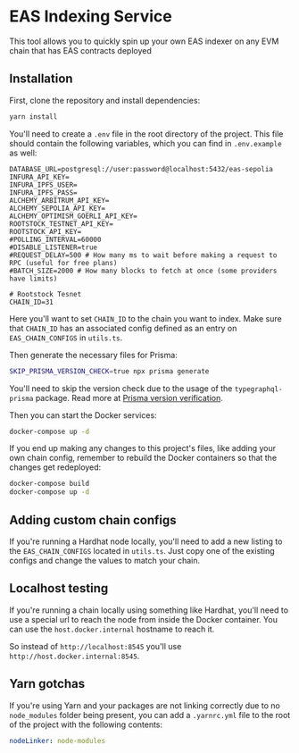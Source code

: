 # EAS Indexing Service

This tool allows you to quickly spin up your own EAS indexer on any EVM chain that has EAS contracts deployed

## Installation

First, clone the repository and install dependencies:

```bash
yarn install
```

You'll need to create a `.env` file in the root directory of the project. This file should contain the following variables,
which you can find in `.env.example` as well:

```dotenv
DATABASE_URL=postgresql://user:password@localhost:5432/eas-sepolia
INFURA_API_KEY=
INFURA_IPFS_USER=
INFURA_IPFS_PASS=
ALCHEMY_ARBITRUM_API_KEY=
ALCHEMY_SEPOLIA_API_KEY=
ALCHEMY_OPTIMISM_GOERLI_API_KEY=
ROOTSTOCK_TESTNET_API_KEY=
ROOTSTOCK_API_KEY=
#POLLING_INTERVAL=60000
#DISABLE_LISTENER=true
#REQUEST_DELAY=500 # How many ms to wait before making a request to RPC (useful for free plans)
#BATCH_SIZE=2000 # How many blocks to fetch at once (some providers have limits)

# Rootstock Tesnet
CHAIN_ID=31
```
Here you'll want to set `CHAIN_ID` to the chain you want to index. Make sure that `CHAIN_ID` has an associated
config defined as an entry on `EAS_CHAIN_CONFIGS` in `utils.ts`.

Then generate the necessary files for Prisma:

```bash
SKIP_PRISMA_VERSION_CHECK=true npx prisma generate
````

You'll need to skip the version check due to the usage of the `typegraphql-prisma` package. Read more at 
[Prisma version verification](https://prisma.typegraphql.com/docs/basics/prisma-version).

Then you can start the Docker services:

```bash
docker-compose up -d
````

If you end up making any changes to this project's files, like adding your own chain config, remember to rebuild the
Docker containers so that the changes get redeployed:

```bash
docker-compose build
docker-compose up -d
```


## Adding custom chain configs

If you're running a Hardhat node locally, you'll need to add a new listing to the `EAS_CHAIN_CONFIGS` located in
`utils.ts`. Just copy one of the existing configs and change the values to match your chain.

## Localhost testing

If you're running a chain locally using something like Hardhat, you'll need to use a special url to reach the node
from inside the Docker container. You can use the `host.docker.internal` hostname to reach it.

So instead of `http://localhost:8545` you'll use `http://host.docker.internal:8545`.

## Yarn gotchas

If you're using Yarn and your packages are not linking correctly due to no `node_modules` folder being present, you can
add a `.yarnrc.yml` file to the root of the project with the following contents:

```yaml 
nodeLinker: node-modules
```



